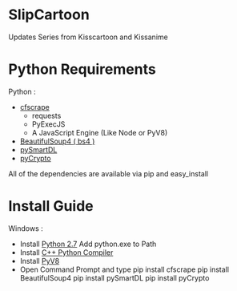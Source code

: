 # SlipCartoon

Updates Series from Kisscartoon and Kissanime


# Python Requirements

Python :

* [cfscrape](https://github.com/Anorov/cloudflare-scrape/)
  * requests
  * PyExecJS
  * A JavaScript Engine (Like Node or PyV8)
* [BeautifulSoup4 ( bs4 )](https://pypi.python.org/pypi/beautifulsoup4)
* [pySmartDL](https://pypi.python.org/pypi/pySmartDL/)
* [pyCrypto](https://pypi.python.org/pypi/pycrypto)

All of the dependencies are available via pip and easy_install

# Install Guide

Windows :

* Install [Python 2.7](https://www.python.org/downloads/windows/)
	Add python.exe to Path
* Install [C++ Python Compiler](https://www.microsoft.com/en-us/download/confirmation.aspx?id=44266)
* Install [PyV8](https://code.google.com/archive/p/pyv8/downloads)
* Open Command Prompt and type
	pip install cfscrape
	pip install BeautifulSoup4
	pip install pySmartDL
	pip install pyCrypto





